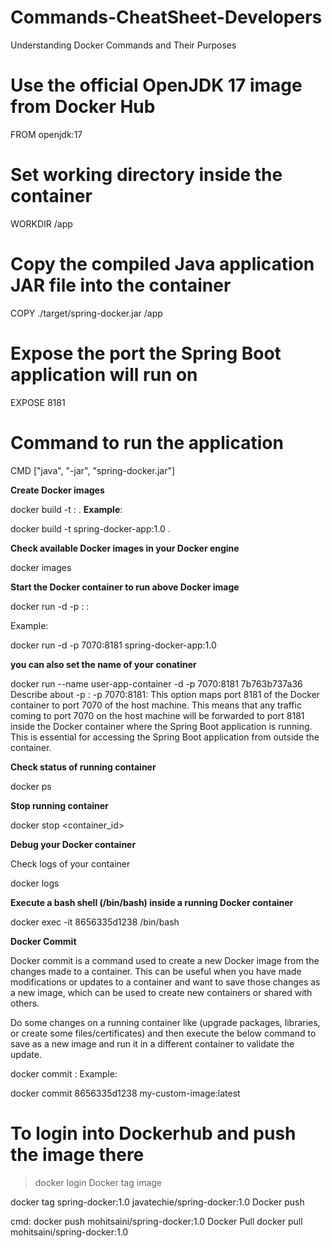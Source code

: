 # Commands-CheatSheet-Developers
Understanding Docker Commands and Their Purposes
# Use the official OpenJDK 17 image from Docker Hub
FROM openjdk:17
# Set working directory inside the container
WORKDIR /app
# Copy the compiled Java application JAR file into the container
COPY ./target/spring-docker.jar /app
# Expose the port the Spring Boot application will run on
EXPOSE 8181
# Command to run the application
CMD ["java", "-jar", "spring-docker.jar"]


**Create Docker images**

docker build -t <imageName>:<tag> .
**Example**:

docker build -t spring-docker-app:1.0 .


**Check available Docker images in your Docker engine**

docker images

**Start the Docker container to run above Docker image**

docker run -d -p <HOST-MACHINE-PORT>:<CONTAINER-PORT> <imageName>:<tag>

Example:

docker run -d -p 7070:8181 spring-docker-app:1.0

**you can also set the name of your conatiner**

docker run --name user-app-container -d -p 7070:8181 7b763b737a36
Describe about -p <HOST-MACHINE-PORT>:<CONTAINER-PORT> -p 7070:8181: This option maps port 8181 of the Docker container to port 7070 of the host machine. This means that any traffic coming to port 7070 on the host machine will be forwarded to port 8181 inside the Docker container where the Spring Boot application is running. This is essential for accessing the Spring Boot application from outside the container.

**Check status of running container**

docker ps

**Stop running container**

docker stop <container_id>

**Debug your Docker container**

Check logs of your container

docker logs <CONTAINER-ID>

**Execute a bash shell (/bin/bash) inside a running Docker container**

docker exec -it 8656335d1238 /bin/bash


**Docker Commit**

Docker commit is a command used to create a new Docker image from the changes made to a container. This can be useful when you have made modifications or updates to a container and want to save those changes as a new image, which can be used to create new containers or shared with others.

Do some changes on a running container like (upgrade packages, libraries, or create some files/certificates) and then execute the below command to save as a new image and run it in a different container to validate the update.

docker commit <CONTAINER-ID> <NEW-IMAGE-NAME>:<TAG>
Example:

docker commit 8656335d1238 my-custom-image:latest

# To login into Dockerhub and push the image there 

> docker login
> Docker tag image

docker tag spring-docker:1.0 javatechie/spring-docker:1.0
Docker push

cmd:     docker push mohitsaini/spring-docker:1.0
Docker Pull
docker pull mohitsaini/spring-docker:1.0
